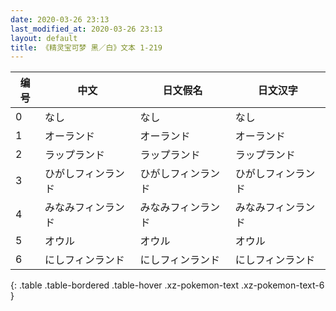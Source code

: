 ```yaml
---
date: 2020-03-26 23:13
last_modified_at: 2020-03-26 23:13
layout: default
title: 《精灵宝可梦 黑／白》文本 1-219
---
```

| 编号 | 中文 | 日文假名 | 日文汉字 |
| ---- | ---- | ---- | --- |
| 0 | なし | なし | なし |
| 1 | オーランド | オーランド | オーランド |
| 2 | ラップランド | ラップランド | ラップランド |
| 3 | ひがしフィンランド | ひがしフィンランド | ひがしフィンランド |
| 4 | みなみフィンランド | みなみフィンランド | みなみフィンランド |
| 5 | オウル | オウル | オウル |
| 6 | にしフィンランド | にしフィンランド | にしフィンランド |
{: .table .table-bordered .table-hover .xz-pokemon-text .xz-pokemon-text-6 }